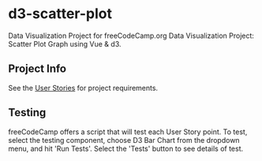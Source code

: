 # d3-scatter-plot

Data Visualization Project for freeCodeCamp.org Data Visualization Project: Scatter Plot Graph using Vue & d3.


## Project Info

See the [User
Stories](https://www.freecodecamp.org/learn/data-visualization/data-visualization-projects/visualize-data-with-a-scatterplot-graph)
for project requirements.

## Testing

freeCodeCamp offers a script that will test each User Story point. To test, select the testing
component, choose D3 Bar Chart from the dropdown menu, and hit 'Run Tests'. Select the 'Tests'
button to see details of test.
